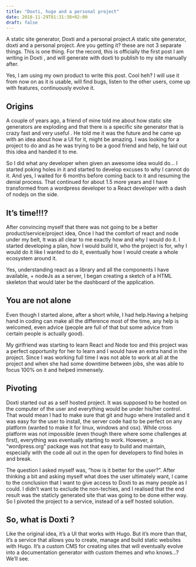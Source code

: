 ```yaml
---
title: "Doxti, hugo and a personal project"
date: 2018-11-29T01:31:38+02:00
draft: false
---
```

A static site generator, Doxti and a personal project.A static site generator, doxti and a personal project. Are you getting it? these are not 3 separate things. This is one thing. For the record, this is officially the first post I am writing in Doxti , and will generate with doxti to publish to my site manually after.

Yes, I am using my own product to write this post. Cool heh? I will use it from now on as it is usable, will find bugs, listen to the other users, come up with features, continuously evolve it.

## Origins
A couple of years ago, a friend of mine told me about how static site generators are exploding and that there is a specific site generator that is crazy fast and very useful . He told me it was the future and he came up with an idea about how a UI for it, might be amazing. I was looking for a project to do and as he was trying to be a good friend and help, he laid out this idea and handed it to me.

So I did what any developer when given an awesome idea would do… I started poking holes in it and started to develop excuses to why I cannot do it. And yes, I waited for 6 months before coming back to it and resuming the denial process. That continued for about 1.5 more years and I have transformed from a wordpress developer to a React developer with a dash of nodejs on the side.

## It’s time!!!?
After convincing myself that there was not going to be a better product/service/project idea, Once I had the comfort of react and node under my belt, It was all clear to me exactly how and why I would do it. I started developing a plan, how I would build it, who the project is for, why I would do it like I wanted to do it, eventually how I would create a whole ecosystem around it.

Yes, understanding react as a library and all the components I have available, + nodeJs as a server, I began creating a sketch of a HTML skeleton that would later be the dashboard of the application.

## You are not alone
Even though I started alone, after a short while, I had help.Having a helping hand in coding can make all the difference most of the time, any help is welcomed, even advice (people are full of that but some advice from certain people is actually good).

My girlfriend was starting to learn React and Node too and this project was a perfect opportunity for her to learn and I would have an extra hand in the project. Since I was working full time I was not able to work at all at the project and when she had some downtime between jobs, she was able to focus 100% on it and helped immensely.

## Pivoting
Doxti started out as a self hosted project. It was supposed to be hosted on the computer of the user and everything would be under his/her control. That would mean I had to make sure that git and hugo where installed and it was easy for the user to install, the server code had to be perfect on any platform (wanted to make it for linux, windows and osx). While cross platform was not impossible (even though there where some challenges at first), everything was eventually starting to work. However, a “wordpress.org” package was not that easy to build and maintain, especially with the code all out in the open for developers to find holes in and break.

The question I asked myself was, “how is it better for the user?”. After thinking a bit and asking myself what does the user ultimately want, I came to the conclusion that I want to give access to Doxti to as many people as I could. I didn’t want to exclude the non-techies, and I realised that the end result was the staticly generated site that was going to be done either way. So I pivoted the project to a service, instead of a self hosted solution.

## So, what is Doxti ?
Like the original idea, it’s a UI that works with Hugo. But it’s more than that, it’s a service that allows you to create, manage and build static websites with Hugo. It’s a custom CMS for creating sites that will eventually evolve into a documentation generator with custom themes and who knows…? We’ll see.
